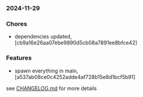 ### 2024-11-29

### Chores
+ dependencies updated, [cb9a16e26aa07ebe9890d5cb08a7891ee8bfce42]

### Features
+ spawn everything in main, [a537ab08ce0c4252adde4af728b15e8d1bcf5b91]

see <a href='https://github.com/mrjackwills/screen_control_backend/blob/main/CHANGELOG.md'>CHANGELOG.md</a> for more details
